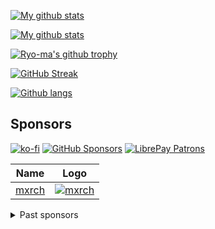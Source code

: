 [![My github stats](https://github-readme-stats-noraj.vercel.app/api?username=noraj&show_icons=true&theme=nord&include_all_commits=true)][ghr]

[![My github stats](https://github-readme-stats-noraj.vercel.app/api?username=noraj&show_icons=true&theme=nord&include_all_commits=false&hide=stars,prs,issues,contribs&hide_rank=true&hide_title=true)][ghr]

[![Ryo-ma's github trophy](https://github-profile-trophy.vercel.app/?username=noraj&row=1&theme=nord)][gpt]

[![GitHub Streak](https://streak-stats.demolab.com?user=noraj&theme=nord)][gss]

[![Github langs](https://github-readme-stats-noraj.vercel.app/api/top-langs/?username=noraj&layout=compact&langs_count=10&hide=javascript,html,css,php,tsql,hack&theme=nord)][ghr]

## Sponsors

[![ko-fi](https://ko-fi.com/img/githubbutton_sm.svg)](https://ko-fi.com/N4N837PBF)
[![GitHub Sponsors](https://img.shields.io/github/sponsors/noraj?label=github%20sponsors)](https://github.com/sponsors/noraj)
[![LibrePay Patrons](https://img.shields.io/liberapay/patrons/noraj.svg?logo=liberapay)](https://liberapay.com/noraj/)

[ghr]:https://github.com/anuraghazra/github-readme-stats
[gpt]:https://github.com/ryo-ma/github-profile-trophy
[gss]:https://github.com/denvercoder1/github-readme-streak-stats

|Name|Logo|
|---|---|
|[mxrch][mxrch]|[![mxrch](https://avatars.githubusercontent.com/u/17338428?s=100&v=4)][mxrch]|

[mxrch]:https://github.com/mxrch

<details>
  <summary>Past sponsors</summary>

|Name|Logo|
|---|---|
|[Reconmap][reconmap]|[![reconmap](https://avatars.githubusercontent.com/u/69360155?s=100&v=4)][reconmap]|

[reconmap]:https://github.com/reconmap
</details>
